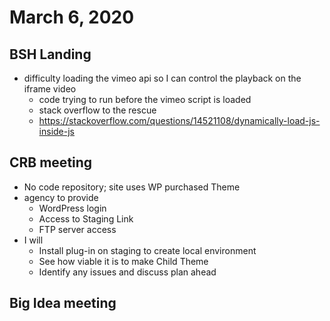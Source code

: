 # March 6, 2020

## BSH Landing
- difficulty loading the vimeo api so I can control the playback on the iframe video
  - code trying to run before the vimeo script is loaded
  - stack overflow to the rescue
  - https://stackoverflow.com/questions/14521108/dynamically-load-js-inside-js

## CRB meeting
- No code repository; site uses WP purchased Theme
- agency to provide
  - WordPress login
  - Access to Staging Link
  - FTP server access
- I will
  - Install plug-in on staging to create local environment
  - See how viable it is to make Child Theme
  - Identify any issues and discuss plan ahead

## Big Idea meeting
